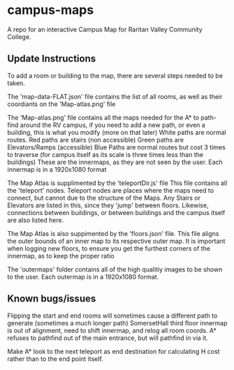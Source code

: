 # campus-maps
A repo for an interactive Campus Map for Raritan Valley Community College.

## Update Instructions
To add a room or building to the map, there are several steps needed to be taken.

The 'map-data-FLAT.json' file contains the list of all rooms, as well as their coordiants on the 'Map-atlas.png' file

The 'Map-atlas.png' file contains all the maps needed for the A* to path-find around the RV campus, if you need to add a new path, or even a building, this is what you modify (more on that later) White paths are normal routes. Red paths are stairs (non accessible) Green paths are Elevators/Ramps (accessible) Blue Paths are normal routes but cost 3 times to traverse (for campus itself as its scale is three times less than the buildings)
These are the innermaps, as they are not seen by the user. Each innermap is in a 1920x1080 format

The Map Atlas is supplimented by the 'teleportDir.js' file This file contains all the 'teleport' nodes. Teleport nodes are places where the maps need to connect, but cannot due to the structure of the Maps. Any Stairs or Elevators are listed in this, since they 'jump' between floors. Likewise, connections between buildings, or between buildings and the campus itself are also listed here.

The Map Atlas is also suppimented by the 'floors.json' file. This file aligns the outer bounds of an inner map to its respective outer map. It is important when logging new floors, to ensure you get the furthest corners of the innermap, as to keep the proper ratio

The 'outermaps' folder contains all of the high qualitiy images to be shown to the user. Each outermap is in a 1920x1080 format.

## Known bugs/issues
Flipping the start and end rooms will sometimes cause a different path to generate (sometimes a much longer path)
SomersetHall third floor innermap is out of alignment, need to shift innermap, and relog all room coords.
A* refuses to pathfind out of the main entrance, but will pathfind in via it.

Make A* look to the next teleport as end destination for calculating H cost rather than to the end point itself.
